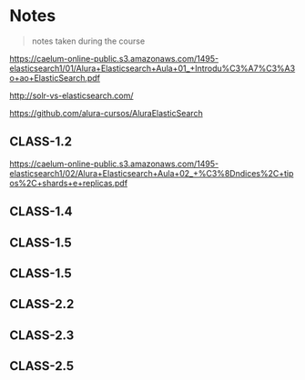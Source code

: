 # Notes

> notes taken during the course

<!-- https://gitignore.io -->
<!-- https://github.com/github/gitignore -->

https://caelum-online-public.s3.amazonaws.com/1495-elasticsearch1/01/Alura+Elasticsearch+Aula+01_+Introdu%C3%A7%C3%A3o+ao+ElasticSearch.pdf

http://solr-vs-elasticsearch.com/

https://github.com/alura-cursos/AluraElasticSearch

## CLASS-1.2

https://caelum-online-public.s3.amazonaws.com/1495-elasticsearch1/02/Alura+Elasticsearch+Aula+02_+%C3%8Dndices%2C+tipos%2C+shards+e+replicas.pdf

## CLASS-1.4

## CLASS-1.5

## CLASS-1.5
## CLASS-2.2

## CLASS-2.3

## CLASS-2.5

